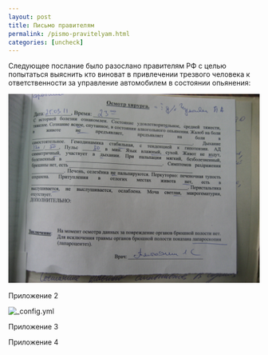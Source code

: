 ```yaml
---
layout: post
title: Письмо правителям
permalink: /pismo-pravitelyam.html
categories: [uncheck]
---
```



Следующее послание было разослано правителям РФ с целью попытаться выяснить кто виноват в привлечении трезвого человека к ответственности за управление автомобилем в состоянии опьянения:



![_config.yml](/images/uncheck/pismo-pravitelyam-1.jpg)



Приложение 2



![_config.yml](/images/uncheck/pismo-pravitelyam-2.jpg)



Приложение 3


Приложение 4

